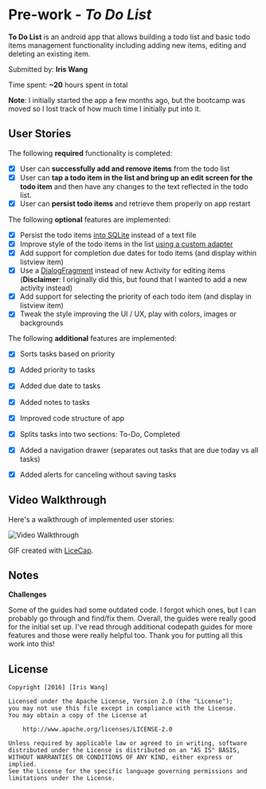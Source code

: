 # Pre-work - *To Do List*

**To Do List** is an android app that allows building a todo list and basic todo items management functionality including adding new items, editing and deleting an existing item.

Submitted by: **Iris Wang**

Time spent: **~20** hours spent in total

**Note**: I initially started the app a few months ago, but the bootcamp was moved so I lost track of how much time I initially put into it.

## User Stories

The following **required** functionality is completed:

* [x] User can **successfully add and remove items** from the todo list
* [x] User can **tap a todo item in the list and bring up an edit screen for the todo item** and then have any changes to the text reflected in the todo list.
* [x] User can **persist todo items** and retrieve them properly on app restart

The following **optional** features are implemented:

* [x] Persist the todo items [into SQLite](http://guides.codepath.com/android/Persisting-Data-to-the-Device#sqlite) instead of a text file
* [x] Improve style of the todo items in the list [using a custom adapter](http://guides.codepath.com/android/Using-an-ArrayAdapter-with-ListView)
* [x] Add support for completion due dates for todo items (and display within listview item)
* [x] Use a [DialogFragment](http://guides.codepath.com/android/Using-DialogFragment) instead of new Activity for editing items
(**Disclaimer**: I originally did this, but found that I wanted to add a new activity instead)
* [x] Add support for selecting the priority of each todo item (and display in listview item)
* [x] Tweak the style improving the UI / UX, play with colors, images or backgrounds

The following **additional** features are implemented:

* [x] Sorts tasks based on priority
* [x] Added priority to tasks
* [x] Added due date to tasks
* [x] Added notes to tasks
* [x] Improved code structure of app
* [x] Splits tasks into two sections: To-Do, Completed
* [x] Added a navigation drawer (separates out tasks that are due today vs all tasks)
* [x] Added alerts for canceling without saving tasks


## Video Walkthrough 

Here's a walkthrough of implemented user stories:

<img src='http://i.imgur.com/IR3iTTy.gifv' title='Video Walkthrough' width='' alt='Video Walkthrough' />

GIF created with [LiceCap](http://www.cockos.com/licecap/).

## Notes

**Challenges**

Some of the guides had some outdated code. I forgot which ones, but I can probably go through and find/fix them. Overall, the guides
were really good for the initial set up. I've read through additional codepath guides for more features and those were really helpful too. Thank you for putting all this work into this!

## License

    Copyright [2016] [Iris Wang]

    Licensed under the Apache License, Version 2.0 (the "License");
    you may not use this file except in compliance with the License.
    You may obtain a copy of the License at

        http://www.apache.org/licenses/LICENSE-2.0

    Unless required by applicable law or agreed to in writing, software
    distributed under the License is distributed on an "AS IS" BASIS,
    WITHOUT WARRANTIES OR CONDITIONS OF ANY KIND, either express or implied.
    See the License for the specific language governing permissions and
    limitations under the License.

